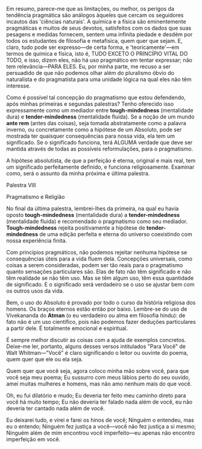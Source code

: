 Em resumo, parece-me que as limitações, ou melhor, os perigos da tendência pragmática são análogos àqueles que cercam os seguidores incautos das 'ciências naturais'. A química e a física são eminentemente pragmáticas e muitos de seus devotos, satisfeitos com os dados que suas pesagens e medidas fornecem, sentem uma infinita piedade e desdém por todos os estudantes de filosofia e metafísica, quem quer que sejam. E, claro, tudo pode ser expresso—de certa forma, e 'teoricamente'—em termos de química e física, isto é, TUDO EXCETO O PRINCÍPIO VITAL DO TODO, e isso, dizem eles, não há uso pragmático em tentar expressar; não tem relevância—PARA ELES. Eu, por minha parte, me recuso a ser persuadido de que não podemos olhar além do pluralismo óbvio do naturalista e do pragmatista para uma unidade lógica na qual eles não têm interesse.

Como é possível tal concepção do pragmatismo que estou defendendo, após minhas primeiras e segundas palestras? Tenho oferecido isso expressamente como um mediador entre **tough-mindedness** (mentalidade dura) e **tender-mindedness** (mentalidade fluida). Se a noção de um mundo **ante rem** (antes das coisas), seja tomada abstratamente como a palavra inverno, ou concretamente como a hipótese de um Absoluto, pode ser mostrada ter quaisquer consequências para nossa vida, ela tem um significado. Se o significado funciona, terá ALGUMA verdade que deve ser mantida através de todas as possíveis reformulações, para o pragmatismo.

A hipótese absolutista, de que a perfeição é eterna, original e mais real, tem um significado perfeitamente definido, e funciona religiosamente. Examinar como, será o assunto da minha próxima e última palestra.

Palestra VIII

Pragmatismo e Religião

No final da última palestra, lembrei-lhes da primeira, na qual eu havia oposto **tough-mindedness** (mentalidade dura) a **tender-mindedness** (mentalidade fluida) e recomendado o pragmatismo como seu mediador. **Tough-mindedness** rejeita positivamente a hipótese de **tender-mindedness** de uma edição perfeita e eterna do universo coexistindo com nossa experiência finita.

Com princípios pragmáticos, não podemos rejeitar nenhuma hipótese se consequências úteis para a vida fluem dela. Concepções universais, como coisas a serem consideradas, podem ser tão reais para o pragmatismo quanto sensações particulares são. Elas de fato não têm significado e não têm realidade se não têm uso. Mas se têm algum uso, têm essa quantidade de significado. E o significado será verdadeiro se o uso se ajustar bem com os outros usos da vida.

Bem, o uso do Absoluto é provado por todo o curso da história religiosa dos homens. Os braços eternos estão então por baixo. Lembre-se do uso de Vivekananda do **Atman** (o eu verdadeiro ou alma em filosofia hindu): de fato não é um uso científico, pois não podemos fazer deduções particulares a partir dele. É totalmente emocional e espiritual.

É sempre melhor discutir as coisas com a ajuda de exemplos concretos. Deixe-me ler, portanto, alguns desses versos intitulados "Para Você" de Walt Whitman—"Você" é claro significando o leitor ou ouvinte do poema, quem quer que ele ou ela seja.

Quem quer que você seja, agora coloco minha mão sobre você, para que você seja meu poema; Eu sussurro com meus lábios perto do seu ouvido, amei muitas mulheres e homens, mas não amo nenhum mais do que você.

Oh, eu fui dilatório e mudo; Eu deveria ter feito meu caminho direto para você há muito tempo; Eu não deveria ter falado nada além de você, eu não deveria ter cantado nada além de você.

Eu deixarei tudo, e virei e farei os hinos de você; Ninguém o entendeu, mas eu o entendo; Ninguém fez justiça a você—você não fez justiça a si mesmo; Ninguém além de mim encontrou você imperfeito—eu apenas não encontro imperfeição em você.